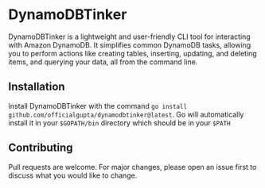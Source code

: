# DynamoDBTinker

DynamoDBTinker is a lightweight and user-friendly CLI tool for interacting with Amazon DynamoDB. It simplifies common DynamoDB tasks, allowing you to perform actions like creating tables, inserting, updating, and deleting items, and querying your data, all from the command line.

## Installation
Install DynamoDBTinker with the command `go install github.com/officialgupta/dynamodbtinker@latest`. Go will automatically install it in your `$GOPATH/bin` directory which should be in your `$PATH`

## Contributing

Pull requests are welcome. For major changes, please open an issue first
to discuss what you would like to change.
